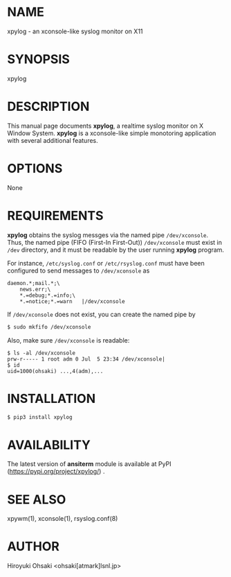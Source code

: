 # NAME

xpylog - an xconsole-like syslog monitor on X11

# SYNOPSIS

xpylog

# DESCRIPTION

This manual page documents **xpylog**, a realtime syslog monitor on X Window
System.  **xpylog** is a xconsole-like simple monotoring application with
several additional features.

# OPTIONS

None

# REQUIREMENTS

**xpylog** obtains the syslog messges via the named pipe `/dev/xconsole`.
Thus, the named pipe (FIFO (First-In First-Out)) `/dev/xconsole` must exist in
`/dev` directory, and it must be readable by the user running **xpylog**
program.

For instance, `/etc/syslog.conf` or `/etc/rsyslog.conf` must have been
configured to send messages to `/dev/xconsole` as
```
daemon.*;mail.*;\
	news.err;\
	*.=debug;*.=info;\
	*.=notice;*.=warn	|/dev/xconsole
```

If `/dev/xconsole` does not exist, you can create the named pipe by
```sh
$ sudo mkfifo /dev/xconsole
```

Also, make sure `/dev/xconsole` is readable:
```
$ ls -al /dev/xconsole 
prw-r----- 1 root adm 0 Jul  5 23:34 /dev/xconsole|
$ id
uid=1000(ohsaki) ...,4(adm),...
```

# INSTALLATION

```sh
$ pip3 install xpylog
```

# AVAILABILITY

The latest version of **ansiterm** module is available at PyPI
(https://pypi.org/project/xpylog/) .

# SEE ALSO

xpywm(1), xconsole(1), rsyslog.conf(8)

# AUTHOR

Hiroyuki Ohsaki <ohsaki[atmark]lsnl.jp>

